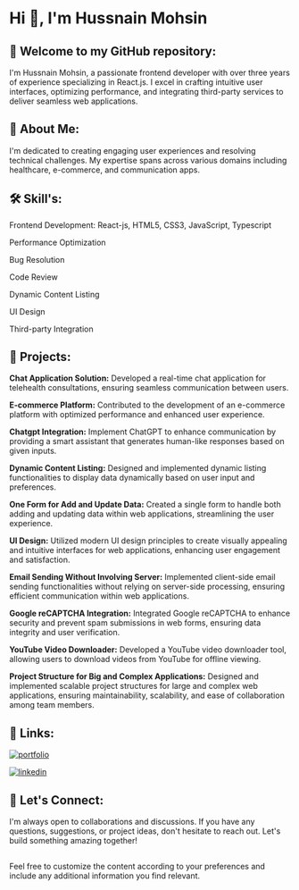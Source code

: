
# Hi 👋, I'm Hussnain Mohsin 


## 🌟 Welcome to my GitHub repository:
I'm Hussnain Mohsin, a passionate frontend developer with over three years of experience specializing in React.js. I excel in crafting intuitive user interfaces, optimizing performance, and integrating third-party services to deliver seamless web applications.

## 🚀 About Me:
I'm dedicated to creating engaging user experiences and resolving technical challenges. My expertise spans across various domains including healthcare, e-commerce, and communication apps.

## 🛠️ Skill's:

Frontend Development: React-js, HTML5, CSS3, JavaScript, Typescript

Performance Optimization

Bug Resolution

Code Review

Dynamic Content Listing

UI Design

Third-party Integration


## 📁 Projects:

**Chat Application Solution:** 
Developed a real-time chat application for telehealth consultations, ensuring seamless communication between users.

**E-commerce Platform:** 
Contributed to the development of an e-commerce platform with optimized performance and enhanced user experience.

**Chatgpt Integration:** 
Implement ChatGPT to enhance communication by providing a smart assistant that generates human-like responses based on given inputs.

**Dynamic Content Listing:** 
Designed and implemented dynamic listing functionalities to display data dynamically based on user input and preferences.

**One Form for Add and Update Data:** 
Created a single form to handle both adding and updating data within web applications, streamlining the user experience.

**UI Design:** 
Utilized modern UI design principles to create visually appealing and intuitive interfaces for web applications, enhancing user engagement and satisfaction.

**Email Sending Without Involving Server:** Implemented client-side email sending functionalities without relying on server-side processing, ensuring efficient communication within web applications.

**Google reCAPTCHA Integration:** 
Integrated Google reCAPTCHA to enhance security and prevent spam submissions in web forms, ensuring data integrity and user verification.

**YouTube Video Downloader:**
Developed a YouTube video downloader tool, allowing users to download videos from YouTube for offline viewing.

**Project Structure for Big and Complex
Applications:** Designed and implemented scalable project structures for large and complex web applications, ensuring maintainability, scalability, and ease of collaboration among team members.
## 🔗 Links:
[![portfolio](https://img.shields.io/badge/my_portfolio-000?style=for-the-badge&logo=ko-fi&logoColor=white)](https://hussnaindev.netlify.app/)

[![linkedin](https://img.shields.io/badge/linkedin-0A66C2?style=for-the-badge&logo=linkedin&logoColor=white)](https://www.linkedin.com/in/hussnain-mohsin-368497)



## 🤝 Let's Connect:

I'm always open to collaborations and discussions. If you have any questions, suggestions, or project ideas, don't hesitate to reach out. Let's build something amazing together!

##

Feel free to customize the content according to your preferences and include any additional information you find relevant.
